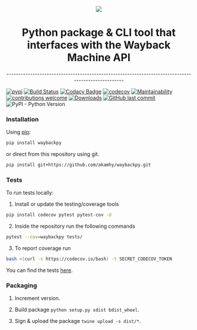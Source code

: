 <div align="center">
  <img src="https://raw.githubusercontent.com/akamhy/waybackpy/master/assets/waybackpy_logo.svg"><br>

<h1>Python package & CLI tool that interfaces with the Wayback Machine API</h1>
---------------------------------------------------------------------------------------------------

</div>

[![pypi](https://img.shields.io/pypi/v/waybackpy.svg)](https://pypi.org/project/waybackpy/)
[![Build Status](https://github.com/akamhy/waybackpy/workflows/CI/badge.svg)](https://github.com/akamhy/waybackpy/actions?query=workflow%3ACI)
[![Codacy Badge](https://api.codacy.com/project/badge/Grade/255459cede9341e39436ec8866d3fb65)](https://www.codacy.com/manual/akamhy/waybackpy?utm_source=github.com&amp;utm_medium=referral&amp;utm_content=akamhy/waybackpy&amp;utm_campaign=Badge_Grade)
[![codecov](https://codecov.io/gh/akamhy/waybackpy/branch/master/graph/badge.svg)](https://codecov.io/gh/akamhy/waybackpy)
[![Maintainability](https://api.codeclimate.com/v1/badges/942f13d8177a56c1c906/maintainability)](https://codeclimate.com/github/akamhy/waybackpy/maintainability)
[![contributions welcome](https://img.shields.io/static/v1.svg?label=Contributions&message=Welcome&color=0059b3&style=flat-square)](https://github.com/akamhy/waybackpy/blob/master/CONTRIBUTING.md)
[![Downloads](https://pepy.tech/badge/waybackpy/month)](https://pepy.tech/project/waybackpy)
[![GitHub last commit](https://img.shields.io/github/last-commit/akamhy/waybackpy?color=blue&style=flat-square)](https://github.com/akamhy/waybackpy/commits/master)
![PyPI - Python Version](https://img.shields.io/pypi/pyversions/waybackpy?style=flat-square)


### Installation

Using [pip](https://en.wikipedia.org/wiki/Pip_(package_manager)):

```bash
pip install waybackpy
```

or direct from this repository using git.

```bash
pip install git+https://github.com/akamhy/waybackpy.git
```


### Tests

To run tests locally:

1) Install or update the testing/coverage tools 

```bash
pip install codecov pytest pytest-cov -U
```

2) Inside the repository run the following commands

```bash
pytest --cov=waybackpy tests/
```

3) To report coverage run

```bash
bash <(curl -s https://codecov.io/bash) -t SECRET_CODECOV_TOKEN
```

You can find the tests [here](https://github.com/akamhy/waybackpy/tree/master/tests).


### Packaging

1. Increment version.

2. Build package ``python setup.py sdist bdist_wheel``.

3. Sign & upload the package ``twine upload -s dist/*``.
